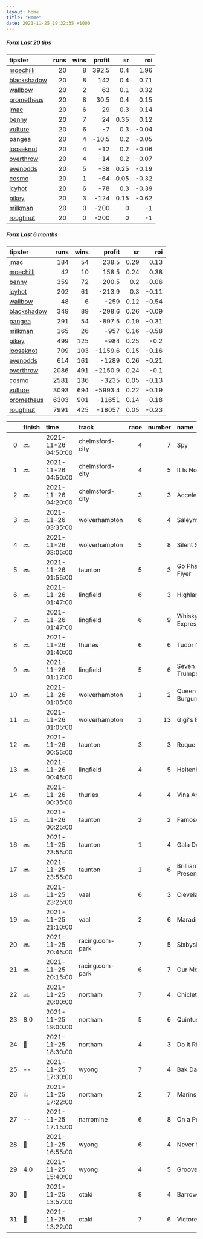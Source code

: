 ```yaml
---   
layout: home  
title: "Home"   
date: 2021-11-25 19:32:35 +1000  
---   
```



##### Form Last 20 tips   

| tipster                                                         |   runs |   wins |   profit |   sr |   roi |
|:----------------------------------------------------------------|-------:|-------:|---------:|-----:|------:|
| [moechilli](https://mrwayneo.github.io/tips/moechilli.html)     |     20 |      8 |    392.5 | 0.4  |  1.96 |
| [blackshadow](https://mrwayneo.github.io/tips/blackshadow.html) |     20 |      8 |    142   | 0.4  |  0.71 |
| [wallbow](https://mrwayneo.github.io/tips/wallbow.html)         |     20 |      2 |     63   | 0.1  |  0.32 |
| [prometheus](https://mrwayneo.github.io/tips/prometheus.html)   |     20 |      8 |     30.5 | 0.4  |  0.15 |
| [jmac](https://mrwayneo.github.io/tips/jmac.html)               |     20 |      6 |     29   | 0.3  |  0.14 |
| [benny](https://mrwayneo.github.io/tips/benny.html)             |     20 |      7 |     24   | 0.35 |  0.12 |
| [vulture](https://mrwayneo.github.io/tips/vulture.html)         |     20 |      6 |     -7   | 0.3  | -0.04 |
| [pangea](https://mrwayneo.github.io/tips/pangea.html)           |     20 |      4 |    -10.5 | 0.2  | -0.05 |
| [looseknot](https://mrwayneo.github.io/tips/looseknot.html)     |     20 |      4 |    -12   | 0.2  | -0.06 |
| [overthrow](https://mrwayneo.github.io/tips/overthrow.html)     |     20 |      4 |    -14   | 0.2  | -0.07 |
| [evenodds](https://mrwayneo.github.io/tips/evenodds.html)       |     20 |      5 |    -38   | 0.25 | -0.19 |
| [cosmo](https://mrwayneo.github.io/tips/cosmo.html)             |     20 |      1 |    -64   | 0.05 | -0.32 |
| [icyhot](https://mrwayneo.github.io/tips/icyhot.html)           |     20 |      6 |    -78   | 0.3  | -0.39 |
| [pikey](https://mrwayneo.github.io/tips/pikey.html)             |     20 |      3 |   -124   | 0.15 | -0.62 |
| [milkman](https://mrwayneo.github.io/tips/milkman.html)         |     20 |      0 |   -200   | 0    | -1    |
| [roughnut](https://mrwayneo.github.io/tips/roughnut.html)       |     20 |      0 |   -200   | 0    | -1    |

##### Form Last 6 months   

| tipster                                                         |   runs |   wins |   profit |   sr |   roi |
|:----------------------------------------------------------------|-------:|-------:|---------:|-----:|------:|
| [jmac](https://mrwayneo.github.io/tips/jmac.html)               |    184 |     54 |    238.5 | 0.29 |  0.13 |
| [moechilli](https://mrwayneo.github.io/tips/moechilli.html)     |     42 |     10 |    158.5 | 0.24 |  0.38 |
| [benny](https://mrwayneo.github.io/tips/benny.html)             |    359 |     72 |   -200.5 | 0.2  | -0.06 |
| [icyhot](https://mrwayneo.github.io/tips/icyhot.html)           |    202 |     61 |   -213.9 | 0.3  | -0.11 |
| [wallbow](https://mrwayneo.github.io/tips/wallbow.html)         |     48 |      6 |   -259   | 0.12 | -0.54 |
| [blackshadow](https://mrwayneo.github.io/tips/blackshadow.html) |    349 |     89 |   -298.6 | 0.26 | -0.09 |
| [pangea](https://mrwayneo.github.io/tips/pangea.html)           |    291 |     54 |   -897.5 | 0.19 | -0.31 |
| [milkman](https://mrwayneo.github.io/tips/milkman.html)         |    165 |     26 |   -957   | 0.16 | -0.58 |
| [pikey](https://mrwayneo.github.io/tips/pikey.html)             |    499 |    125 |   -984   | 0.25 | -0.2  |
| [looseknot](https://mrwayneo.github.io/tips/looseknot.html)     |    709 |    103 |  -1159.6 | 0.15 | -0.16 |
| [evenodds](https://mrwayneo.github.io/tips/evenodds.html)       |    614 |    161 |  -1289   | 0.26 | -0.21 |
| [overthrow](https://mrwayneo.github.io/tips/overthrow.html)     |   2086 |    491 |  -2150.9 | 0.24 | -0.1  |
| [cosmo](https://mrwayneo.github.io/tips/cosmo.html)             |   2581 |    136 |  -3235   | 0.05 | -0.13 |
| [vulture](https://mrwayneo.github.io/tips/vulture.html)         |   3093 |    694 |  -5993.4 | 0.22 | -0.19 |
| [prometheus](https://mrwayneo.github.io/tips/prometheus.html)   |   6303 |    901 | -11651   | 0.14 | -0.18 |
| [roughnut](https://mrwayneo.github.io/tips/roughnut.html)       |   7991 |    425 | -18057   | 0.05 | -0.23 |

|    | finish            | time                | track           |   race |   number | name              |   odds | tipster         |
|---:|:------------------|:--------------------|:----------------|-------:|---------:|:------------------|-------:|:----------------|
|  0 | :soon:            | 2021-11-26 04:50:00 | chelmsford-city |      4 |        7 | Spy               |   7.5  | looseknot       |
|  1 | :soon:            | 2021-11-26 04:50:00 | chelmsford-city |      4 |        5 | It Is Now         |   8    | looseknot       |
|  2 | :soon:            | 2021-11-26 04:20:00 | chelmsford-city |      3 |        3 | Accelerando       |   6    | vulture         |
|  3 | :soon:            | 2021-11-26 03:35:00 | wolverhampton   |      6 |        4 | Saleymm           |   2    | vulture         |
|  4 | :soon:            | 2021-11-26 03:05:00 | wolverhampton   |      5 |        8 | Silent Speech     |   1.35 | vulture         |
|  5 | :soon:            | 2021-11-26 01:55:00 | taunton         |      5 |        3 | Go Pharisee Flyer |   9    | looseknot       |
|  6 | :soon:            | 2021-11-26 01:47:00 | lingfield       |      6 |        3 | Highland Glory    |   7.5  | overthrow       |
|  7 | :soon:            | 2021-11-26 01:47:00 | lingfield       |      6 |        9 | Whisky Express    |   3.5  | milkman         |
|  8 | :soon:            | 2021-11-26 01:40:00 | thurles         |      6 |        6 | Tudor Manor       |   8.6  | looseknot       |
|  9 | :soon:            | 2021-11-26 01:17:00 | lingfield       |      5 |        6 | Seven No Trumps   |   7.5  | overthrow       |
| 10 | :soon:            | 2021-11-26 01:05:00 | wolverhampton   |      1 |        2 | Queen Of Burgundy |   6    | looseknot       |
| 11 | :soon:            | 2021-11-26 01:05:00 | wolverhampton   |      1 |       13 | Gigi's Beach      |   9.5  | overthrow       |
| 12 | :soon:            | 2021-11-26 00:55:00 | taunton         |      3 |        3 | Roque It          |   2.8  | overthrow       |
| 13 | :soon:            | 2021-11-26 00:45:00 | lingfield       |      4 |        5 | Heltenham         |   4.8  | overthrow       |
| 14 | :soon:            | 2021-11-26 00:35:00 | thurles         |      4 |        4 | Vina Ardanza      |   1.85 | milkman         |
| 15 | :soon:            | 2021-11-26 00:25:00 | taunton         |      2 |        2 | Famoso            |   3.3  | overthrow       |
| 16 | :soon:            | 2021-11-25 23:55:00 | taunton         |      1 |        4 | Gala De Corton    |   4    | overthrow       |
| 17 | :soon:            | 2021-11-25 23:55:00 | taunton         |      1 |        6 | Brilliant Present |   8.5  | overthrow       |
| 18 | :soon:            | 2021-11-25 23:25:00 | vaal            |      6 |        3 | Cleveland         |   0    | vulture         |
| 19 | :soon:            | 2021-11-25 21:10:00 | vaal            |      2 |        6 | Maradiva          |   0    | vulture         |
| 20 | :soon:            | 2021-11-25 20:45:00 | racing.com-park |      7 |        5 | Sixbysixtythree   |   2.15 | pangea          |
| 21 | :soon:            | 2021-11-25 20:15:00 | racing.com-park |      6 |        7 | Our Modena        |   3.25 | pangea          |
| 22 | :soon:            | 2021-11-25 20:00:00 | northam         |      7 |        4 | Chiclett          |   2.15 | pikey           |
| 23 | 8.0               | 2021-11-25 19:00:00 | northam         |      5 |        6 | Quintus           |   6    | pikey           |
| 24 | :2nd_place_medal: | 2021-11-25 18:30:00 | northam         |      4 |        3 | Do It Right       |   6    | pikey           |
| 25 | --                | 2021-11-25 17:30:00 | wyong           |      7 |        4 | Bak Da Man        |   4.4  | vulture         |
| 26 | :boom:            | 2021-11-25 17:22:00 | northam         |      2 |        7 | Marinsky Ballet   |   4.4  | pikey           |
| 27 | --                | 2021-11-25 17:15:00 | narromine       |      6 |        8 | On a Promise      |   2.3  | vulture         |
| 28 | :2nd_place_medal: | 2021-11-25 16:55:00 | wyong           |      6 |        4 | Never Second      |   3    | vulture,pangea  |
| 29 | 4.0               | 2021-11-25 15:40:00 | wyong           |      4 |        5 | Groover           |   3.6  | vulture,milkman |
| 30 | :3rd_place_medal: | 2021-11-25 13:57:00 | otaki           |      8 |        4 | Barrow Boy        |   3.6  | vulture         |
| 31 | :2nd_place_medal: | 2021-11-25 13:22:00 | otaki           |      7 |        6 | Victorem          |   3.7  | vulture         |